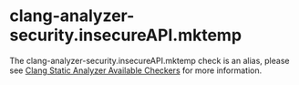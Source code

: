 clang-analyzer-security.insecureAPI.mktemp
==========================================

The clang-analyzer-security.insecureAPI.mktemp check is an alias, please
see
[Clang Static Analyzer Available Checkers](https://clang.llvm.org/docs/analyzer/checkers.html#security-insecureapi-mktemp)
for more information.
